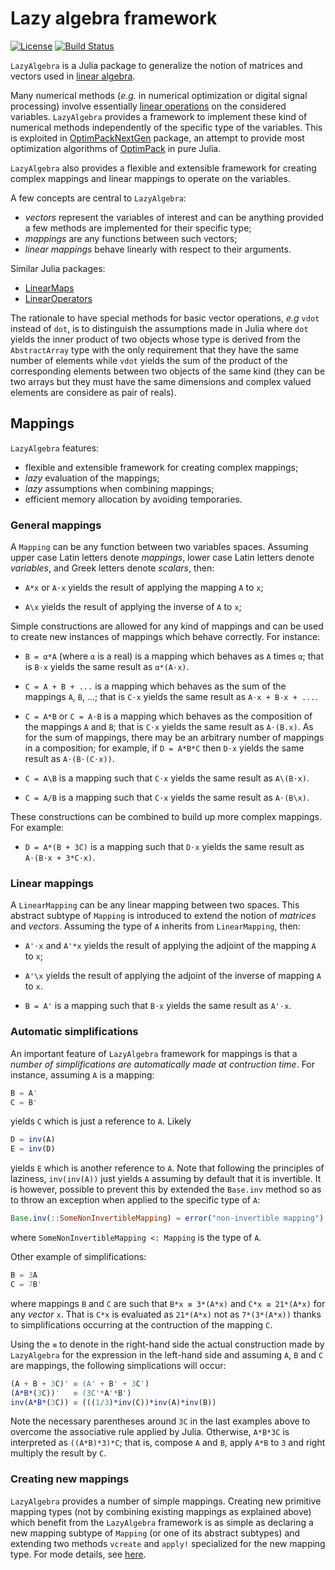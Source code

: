 # Lazy algebra framework

[![License](http://img.shields.io/badge/license-MIT-brightgreen.svg?style=flat)](LICENSE.md)
[![Build Status](https://travis-ci.org/emmt/LazyAlgebra.jl.svg?branch=master)](https://travis-ci.org/emmt/LazyAlgebra.jl)

`LazyAlgebra` is a Julia package to generalize the notion of matrices and
vectors used in [linear algebra](https://en.wikipedia.org/wiki/Linear_algebra).

Many numerical methods (*e.g.* in numerical optimization or digital signal
processing) involve essentially
[linear operations](https://en.wikipedia.org/wiki/Vector_space) on the
considered variables.  `LazyAlgebra` provides a framework to implement these
kind of numerical methods independently of the specific type of the variables.
This is exploited in
[OptimPackNextGen](https://github.com/emmt/OptimPackNextGen.jl) package, an
attempt to provide most optimization algorithms of
[OptimPack](https://github.com/emmt/OptimPack) in pure Julia.

`LazyAlgebra` also provides a flexible and extensible framework for creating
complex mappings and linear mappings to operate on the variables.

A few concepts are central to `LazyAlgebra`:
* *vectors* represent the variables of interest and can be anything provided a
  few methods are implemented for their specific type;
* *mappings* are any functions between such vectors;
* *linear mappings* behave linearly with respect to their arguments.

Similar Julia packages:
* [LinearMaps](https://github.com/Jutho/LinearMaps.jl)
* [LinearOperators](https://github.com/JuliaSmoothOptimizers/LinearOperators.jl)


The rationale to have special methods for basic vector operations, *e.g* `vdot`
instead of `dot`, is to distinguish the assumptions made in Julia where `dot`
yields the inner product of two objects whose type is derived from the
`AbstractArray` type with the only requirement that they have the same number
of elements while `vdot` yields the sum of the product of the corresponding
elements between two objects of the same kind (they can be two arrays but they
must have the same dimensions and complex valued elements are considere as pair
of reals).


## Mappings

`LazyAlgebra` features:
* flexible and extensible framework for creating complex mappings;
* *lazy* evaluation of the mappings;
* *lazy* assumptions when combining mappings;
* efficient memory allocation by avoiding temporaries.


### General mappings

A `Mapping` can be any function between two variables spaces.  Assuming upper
case Latin letters denote *mappings*, lower case Latin letters denote
*variables*, and Greek letters denote *scalars*, then:

* `A*x` or `A⋅x` yields the result of applying the mapping `A` to `x`;

* `A\x` yields the result of applying the inverse of `A` to `x`;

Simple constructions are allowed for any kind of mappings and can be used to
create new instances of mappings which behave correctly.  For instance:

* `B = α*A` (where `α` is a real) is a mapping which behaves as `A` times `α`;
  that is `B⋅x` yields the same result as `α*(A⋅x)`.

* `C = A + B + ...` is a mapping which behaves as the sum of the mappings `A`,
  `B`, ...; that is `C⋅x` yields the same result as `A⋅x + B⋅x + ...`.

* `C = A*B` or `C = A⋅B` is a mapping which behaves as the composition of the
  mappings `A` and `B`; that is `C⋅x` yields the same result as `A⋅(B.x)`.  As
  for the sum of mappings, there may be an arbitrary number of mappings in a
  composition; for example, if `D = A*B*C` then `D⋅x` yields the same result as
  `A⋅(B⋅(C⋅x))`.

* `C = A\B` is a mapping such that `C⋅x` yields the same result as `A\(B⋅x)`.

* `C = A/B` is a mapping such that `C⋅x` yields the same result as `A⋅(B\x)`.

These constructions can be combined to build up more complex mappings.  For
example:

* `D = A*(B + 3C)` is a mapping such that `D⋅x` yields the same result as
  `A⋅(B⋅x + 3*C⋅x)`.


### Linear mappings

A `LinearMapping` can be any linear mapping between two spaces.  This abstract
subtype of `Mapping` is introduced to extend the notion of *matrices* and
*vectors*.  Assuming the type of `A` inherits from `LinearMapping`, then:

* `A'⋅x` and `A'*x` yields the result of applying the adjoint of the mapping
  `A` to `x`;

* `A'\x` yields the result of applying the adjoint of the inverse of mapping
  `A` to `x`.

* `B = A'` is a mapping such that `B⋅x` yields the same result as `A'⋅x`.


### Automatic simplifications

An important feature of `LazyAlgebra` framework for mappings is that a *number
of simplifications are automatically made at contruction time*.  For instance,
assuming `A` is a mapping:

```julia
B = A'
C = B'
```

yields `C` which is just a reference to `A`.  Likely

```julia
D = inv(A)
E = inv(D)
```

yields `E` which is another reference to `A`.  Note that following the
principles of laziness, `inv(inv(A))` just yields `A` assuming by default that
it is invertible.  It is however, possible to prevent this by extended the
`Base.inv` method so as to throw an exception when applied to the specific type
of `A`:

```julia
Base.inv(::SomeNonInvertibleMapping) = error("non-invertible mapping")
```

where `SomeNonInvertibleMapping <: Mapping` is the type of `A`.

Other example of simplifications:

```julia
B = 3A
C = 7B'
```

where mappings `B` and `C` are such that `B*x ≡ 3*(A*x)` and `C*x ≡ 21*(A*x)`
for any *vector* `x`.  That is `C*x` is evaluated as `21*(A*x)` not as
`7*(3*(A*x))` thanks to simplifications occurring at the contruction of the
mapping `C`.

Using the `≡` to denote in the right-hand side the actual construction made by
`LazyAlgebra` for the expression in the left-hand side and assuming `A`, `B`
and `C` are mappings, the following simplications will occur:

```julia
(A + B + 3C)' ≡ (A' + B' + 3C')
(A*B*(3C))'   ≡ (3C'*A'*B')
inv(A*B*(3C)) ≡ (((1/3)*inv(C))*inv(A)*inv(B))
```

Note the necessary parentheses around `3C` in the last examples above to
overcome the associative rule applied by Julia.  Otherwise, `A*B*3C` is
interpreted as `((A*B)*3)*C`; that is, compose `A` and `B`, apply `A*B` to `3`
and right multiply the result by `C`.


### Creating new mappings

`LazyAlgebra` provides a number of simple mappings.  Creating new primitive
mapping types (not by combining existing mappings as explained above) which
benefit from the `LazyAlgebra` framework is as simple as declaring a new
mapping subtype of `Mapping` (or one of its abstract subtypes) and extending
two methods `vcreate` and `apply!` specialized for the new mapping type.  For
mode details, see [here](doc/mappings.md).
